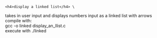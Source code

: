 	<h4>display a linked list</h4> \
takes in user input and displays numbers input as a linked list with arrows  \
compile with: \
gcc -o linked display_an_llist.c \
execute with
./linked
